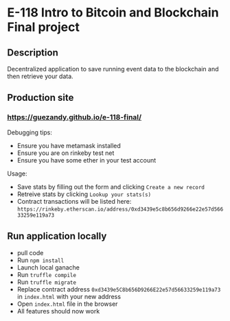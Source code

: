 # E-118 Intro to Bitcoin and Blockchain Final project

## Description
Decentralized application to save running event data to the blockchain and then retrieve your data.

## Production site
### https://guezandy.github.io/e-118-final/

Debugging tips:
* Ensure you have metamask installed
* Ensure you are on rinkeby test net
* Ensure you have some ether in your test account

Usage:
* Save stats by filling out the form and clicking `Create a new record`
* Retreive stats by clicking `Lookup your stats(s)`
* Contract transactions will be listed here: `https://rinkeby.etherscan.io/address/0xd3439e5c8b656d9266e22e57d56633259e119a73`

## Run application locally
* pull code
* Run `npm install`
* Launch local ganache
* Run `truffle compile`
* Run `truffle migrate`
* Replace contract address `0xd3439e5C8b656D9266E22e57d56633259e119a73` in  `index.html` with your new address
* Open `index.html` file in the browser
* All features should now work